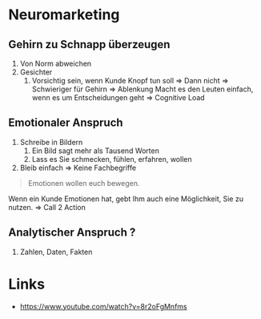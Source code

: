 # Neuromarketing
## Gehirn zu Schnapp überzeugen
1. Von Norm abweichen
2. Gesichter
   1. Vorsichtig sein, wenn Kunde Knopf tun soll => Dann nicht => Schwieriger für Gehirn => Ablenkung
   Macht es den Leuten einfach, wenn es um Entscheidungen geht => Cognitive Load    
## Emotionaler Anspruch
1. Schreibe in Bildern
   1. Ein Bild sagt mehr als Tausend Worten
   2. Lass es Sie schmecken, fühlen, erfahren, wollen
2. Bleib einfach => Keine Fachbegriffe

> Emotionen wollen euch bewegen.

Wenn ein Kunde Emotionen hat, gebt Ihm auch eine Möglichkeit, Sie zu nutzen. => Call 2 Action

## Analytischer Anspruch ?
1. Zahlen, Daten, Fakten

# Links
+ https://www.youtube.com/watch?v=8r2oFgMnfms